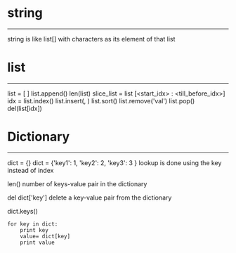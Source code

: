 # string
---
string is like list[] with characters as its element of that list 

# list
---
list = [ ] 
list.append(<val>)
len(list)
slice_list = list [<start_idx> : <till_before_idx>]
idx = list.index(<val>)
list.insert(<idx>, <val>)
list.sort()
list.remove('val')
list.pop(<idx>)
del(list[idx])

# Dictionary
---
dict = {}
dict = {'key1': 1, 'key2': 2, 'key3': 3 }
lookup is done using the key instead of index

len(<dict>) 
number of keys-value pair in the dictionary

del dict['key']
delete a key-value pair from the dictionary

dict.keys()
```
for key in dict:
    print key
    value= dict[key]
    print value
```